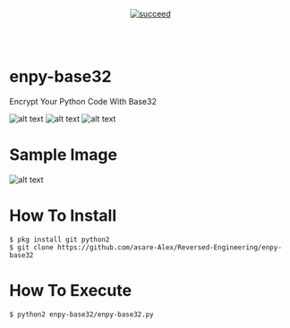 <p align="center">
<a href="#"><img title="succeed" src="https://img.shields.io/badge/deobfuscating-succeed-green?colorB=%23017e40&style=for-the-badge"></a>
</p>

<br/><br/>

# enpy-base32
Encrypt Your Python Code With Base32

![alt text](https://img.shields.io/badge/Coded-xNot_Found-blue.svg)
![alt text](https://img.shields.io/badge/Size-33.00KB-yellow.svg)
![alt text](https://img.shields.io/badge/Python-2.7-green.svg)
# Sample Image
![alt text](https://raw.githubusercontent.com/hatakecnk/hatakecnk.github.io/master/IMG_20190602_185435.jpg)

# How To Install
```
$ pkg install git python2
$ git clone https://github.com/asare-Alex/Reversed-Engineering/enpy-base32
```

# How To Execute
```
$ python2 enpy-base32/enpy-base32.py
```


